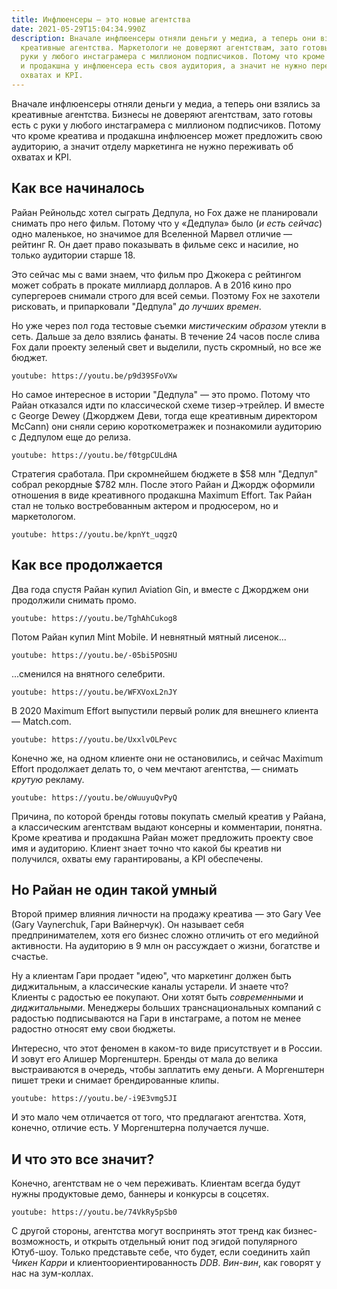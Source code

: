 ```yaml
---
title: Инфлюенсеры — это новые агентства
date: 2021-05-29T15:04:34.990Z
description: Вначале инфлюенсеры отняли деньги у медиа, а теперь они взялись за
  креативные агентства. Маркетологи не доверяют агентствам, зато готовы есть с
  руки у любого инстаграмера с миллионом подписчиков. Потому что кроме креатива
  и продакшна у инфлюенсера есть своя аудитория, а значит не нужно переживать об
  охватах и KPI.
---
```

Вначале инфлюенсеры отняли деньги у медиа, а теперь они взялись за креативные агентства. Бизнесы не доверяют агентствам, зато готовы есть с руки у любого инстаграмера с миллионом подписчиков. Потому что кроме креатива и продакшна инфлюенсер может предложить свою аудиторию, а значит отделу маркетинга не нужно переживать об охватах и KPI.

## Как все начиналось

Райан Рейнольдс хотел сыграть Дедпула, но Fox даже не планировали снимать про него фильм. Потому что у «Дедпула» было (_и есть сейчас_) одно маленькое, но значимое для Вселенной Марвел отличие — рейтинг R. Он дает право показывать в фильме секс и насилие, но только аудитории старше 18.

Это сейчас мы с вами знаем, что фильм про Джокера с рейтингом может собрать в прокате миллиард долларов. А в 2016 кино про супергероев снимали строго для всей семьи. Поэтому Fox не захотели рисковать, и припарковали "Дедпула" _до лучших времен_.

Но уже через пол года тестовые съемки _мистическим образом_ утекли в сеть. Дальше за дело взялись фанаты. В течение 24 часов после слива Fox дали проекту зеленый свет и выделили, пусть скромный, но все же бюджет.

`youtube: https://youtu.be/p9d39SFoVXw`

Но самое интересное в истории "Дедпула" — это промо. Потому что Райан отказался идти по классической схеме тизер→трейлер. И вместе с George Dewey (Джорджем Деви, тогда еще креативным директором McCann) они сняли серию короткометражек и познакомили аудиторию с Дедпулом еще до релиза.

`youtube: https://youtu.be/f0tgpCULdHA`

Стратегия сработала. При скромнейшем бюджете в $58 млн "Дедпул" собрал рекордные $782 млн. После этого Райан и Джордж оформили отношения в виде креативного продакшна Maximum Effort. Так Райан стал не только востребованным актером и продюсером, но и маркетологом.

`youtube: https://youtu.be/kpnYt_uqgzQ`

## Как все продолжается

Два года спустя Райан купил Aviation Gin, и вместе с Джорджем они продолжили снимать промо.

`youtube: https://youtu.be/TghAhCukog8`

Потом Райан купил Mint Mobile. И невнятный мятный лисенок...

`youtube: https://youtu.be/-05bi5POSHU`

...сменился на внятного селебрити.

`youtube: https://youtu.be/WFXVoxL2nJY`

В 2020 Maximum Effort выпустили первый ролик для внешнего клиента —
Match.com.

`youtube: https://youtu.be/UxxlvOLPevc`

Конечно же, на одном клиенте они не остановились, и сейчас Maximum Effort продолжает делать то, о чем мечтают агентства, — снимать _крутую_ рекламу.

`youtube: https://youtu.be/oWuuyuQvPyQ`

Причина, по которой бренды готовы покупать смелый креатив у Райана, а классическим агентствам выдают консерны и комментарии, понятна. Кроме креатива и продакшна Райан может предложить проекту свое имя и аудиторию. Клиент знает точно что какой бы креатив ни получился, охваты ему гарантированы, а KPI обеспечены.

## Но Райан не один такой умный

Второй пример влияния личности на продажу креатива — это Gary Vee (Gary Vaynerchuk, Гари Вайнерчук). Он называет себя предпринимателем, хотя его бизнес сложно отличить от его медийной активности. На аудиторию в 9 млн он рассуждает о жизни, богатстве и счастье.

Ну а клиентам Гари продает "идею", что маркетинг должен быть диджитальным, а классические каналы устарели. И знаете что? Клиенты с радостью ее покупают. Они хотят быть _современными_ и _диджитальными_. Менеджеры больших транснациональных компаний с радостью подписываются на Гари в инстаграме, а потом не менее радостно относят ему свои бюджеты.

Интересно, что этот феномен в каком-то виде присутствует и в России. И зовут его Алишер Моргенштерн. Бренды от мала до велика выстраиваются в очередь, чтобы заплатить ему деньги. А Моргенштерн пишет треки и снимает брендированные клипы.

`youtube: https://youtu.be/-i9E3vmg5JI`

И это мало чем отличается от того, что предлагают агентства. Хотя, конечно, отличие есть. У Моргенштерна получается лучше.

## И что это все значит?

Конечно, агентствам не о чем переживать. Клиентам всегда будут нужны продуктовые демо, баннеры и конкурсы в соцсетях.

`youtube: https://youtu.be/74VkRy5pSb0`

С другой стороны, агентства могут воспринять этот тренд как бизнес-возможность, и открыть отдельный юнит под эгидой популярного Ютуб-шоу. Только представьте себе, что будет, если соединить хайп _Чикен Карри_ и клиентоориентированность _DDB_. _Вин-вин_, как говорят у нас на зум-коллах.